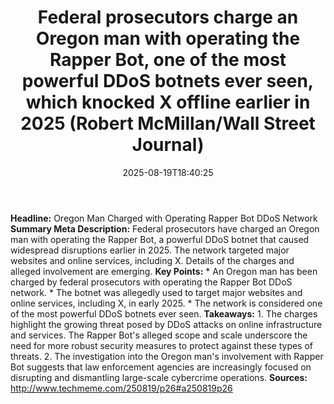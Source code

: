 ﻿---
title: "Federal prosecutors charge an Oregon man with operating the Rapper Bot, one of the most powerful DDoS botnets ever seen, which knocked X offline earlier in 2025 (Robert McMillan/Wall Street Journal)"
date: "2025-08-19T18:40:25"
category: "Markets"
summary: ""
slug: "federal prosecutors charge an oregon man with operating the "
source_urls:
  - "http://www.techmeme.com/250819/p26#a250819p26"
seo:
  title: "Federal prosecutors charge an Oregon man with operating the Rapper Bot, one of the most powerful DDoS botnets ever seen, which knocked X offline earlier in 2025 (Robert McMillan/Wall Street Journal) | Hash n Hedge"
  description: ""
  keywords: ["news", "markets", "brief"]
---
**Headline:** Oregon Man Charged with Operating Rapper Bot DDoS Network  **Summary Meta Description:** Federal prosecutors have charged an Oregon man with operating the Rapper Bot, a powerful DDoS botnet that caused widespread disruptions earlier in 2025. The network targeted major websites and online services, including X. Details of the charges and alleged involvement are emerging.  **Key Points:**  * An Oregon man has been charged by federal prosecutors with operating the Rapper Bot DDoS network. * The botnet was allegedly used to target major websites and online services, including X, in early 2025. * The network is considered one of the most powerful DDoS botnets ever seen.  **Takeaways:**  1. The charges highlight the growing threat posed by DDoS attacks on online infrastructure and services. The Rapper Bot's alleged scope and scale underscore the need for more robust security measures to protect against these types of threats. 2. The investigation into the Oregon man's involvement with Rapper Bot suggests that law enforcement agencies are increasingly focused on disrupting and dismantling large-scale cybercrime operations.  **Sources:**  http://www.techmeme.com/250819/p26#a250819p26 
